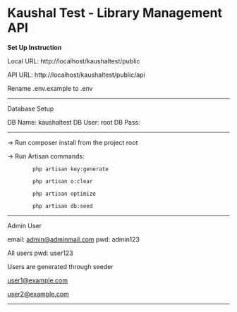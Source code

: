 # Kaushal Test - Library Management API


<b>Set Up Instruction</b>

Local URL: http://localhost/kaushaltest/public

API URL: http://localhost/kaushaltest/public/api

Rename .env.example  to .env

------------------------------------------------------------------------------------------

Database Setup

DB Name: kaushaltest
DB User: root
DB Pass:

------------------------------------------------------------------------------------------

-> Run composer install from the project root

-> Run Artisan commands:

            php artisan key:generate            

            php artisan o:clear

            php artisan optimize

            php artisan db:seed


            
--------------------------------------------------------------------------

Admin User

email: admin@adminmail.com
pwd: admin123


All users pwd: user123

Users are generated through seeder



user1@example.com

user2@example.com

---------------------------------------------------------------------------









